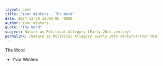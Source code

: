 ```yaml
---
layout: post
title: "Yvor Winters - The Word"
date: 2024-12-30 12:00:00 -0000
author: Yvor Winters
quote: "The Word"
subject: Nature as Political Allegory (Early 20th century)
permalink: /Nature as Political Allegory (Early 20th century)/Yvor Winters/Yvor Winters - The Word
---
```


The Word

- Yvor Winters
